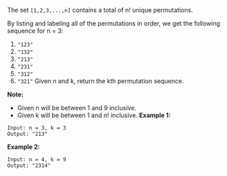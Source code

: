 The set `[1,2,3,...,n]` contains a total of n! unique permutations.

By listing and labeling all of the permutations in order, we get the following sequence for n = 3:

1. `"123"`
2. `"132"`
3. `"213"`
4. `"231"`
5. `"312"`
6. `"321"`
Given n and k, return the kth permutation sequence.

**Note:**
- Given n will be between 1 and 9 inclusive.
- Given k will be between 1 and n! inclusive.
**Example 1:**
```
Input: n = 3, k = 3
Output: "213"
```
**Example 2:**
```
Input: n = 4, k = 9
Output: "2314"
```
